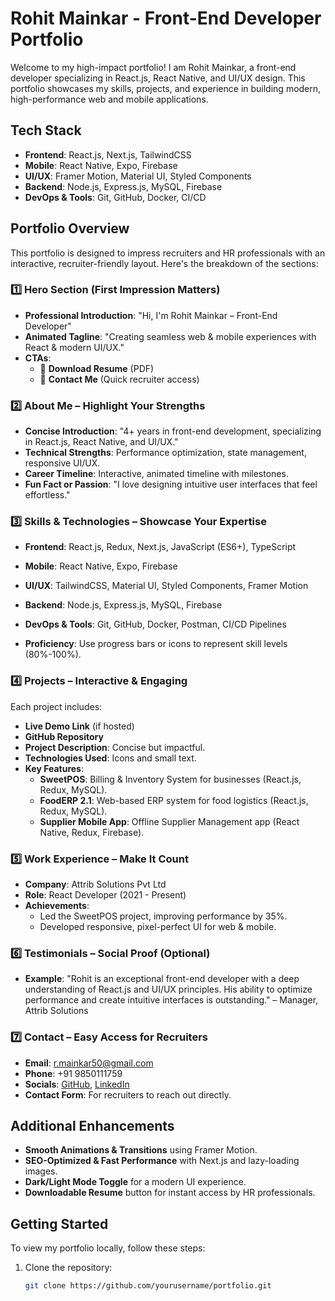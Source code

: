 # Rohit Mainkar - Front-End Developer Portfolio

Welcome to my high-impact portfolio! I am Rohit Mainkar, a front-end developer specializing in React.js, React Native, and UI/UX design. This portfolio showcases my skills, projects, and experience in building modern, high-performance web and mobile applications.

## Tech Stack

- **Frontend**: React.js, Next.js, TailwindCSS
- **Mobile**: React Native, Expo, Firebase
- **UI/UX**: Framer Motion, Material UI, Styled Components
- **Backend**: Node.js, Express.js, MySQL, Firebase
- **DevOps & Tools**: Git, GitHub, Docker, CI/CD

## Portfolio Overview

This portfolio is designed to impress recruiters and HR professionals with an interactive, recruiter-friendly layout. Here's the breakdown of the sections:

### 1️⃣ Hero Section (First Impression Matters)
- **Professional Introduction**: "Hi, I'm Rohit Mainkar – Front-End Developer"
- **Animated Tagline**: "Creating seamless web & mobile experiences with React & modern UI/UX."
- **CTAs**:
  - 📄 **Download Resume** (PDF)
  - 📧 **Contact Me** (Quick recruiter access)

### 2️⃣ About Me – Highlight Your Strengths
- **Concise Introduction**: "4+ years in front-end development, specializing in React.js, React Native, and UI/UX."
- **Technical Strengths**: Performance optimization, state management, responsive UI/UX.
- **Career Timeline**: Interactive, animated timeline with milestones.
- **Fun Fact or Passion**: "I love designing intuitive user interfaces that feel effortless."

### 3️⃣ Skills & Technologies – Showcase Your Expertise
- **Frontend**: React.js, Redux, Next.js, JavaScript (ES6+), TypeScript
- **Mobile**: React Native, Expo, Firebase
- **UI/UX**: TailwindCSS, Material UI, Styled Components, Framer Motion
- **Backend**: Node.js, Express.js, MySQL, Firebase
- **DevOps & Tools**: Git, GitHub, Docker, Postman, CI/CD Pipelines

- **Proficiency**: Use progress bars or icons to represent skill levels (80%-100%).

### 4️⃣ Projects – Interactive & Engaging
Each project includes:
- **Live Demo Link** (if hosted)
- **GitHub Repository**
- **Project Description**: Concise but impactful.
- **Technologies Used**: Icons and small text.
- **Key Features**:
  - **SweetPOS**: Billing & Inventory System for businesses (React.js, Redux, MySQL).
  - **FoodERP 2.1**: Web-based ERP system for food logistics (React.js, Redux, MySQL).
  - **Supplier Mobile App**: Offline Supplier Management app (React Native, Redux, Firebase).

### 5️⃣ Work Experience – Make It Count
- **Company**: Attrib Solutions Pvt Ltd
- **Role**: React Developer (2021 - Present)
- **Achievements**:
  - Led the SweetPOS project, improving performance by 35%.
  - Developed responsive, pixel-perfect UI for web & mobile.

### 6️⃣ Testimonials – Social Proof (Optional)
- **Example**: "Rohit is an exceptional front-end developer with a deep understanding of React.js and UI/UX principles. His ability to optimize performance and create intuitive interfaces is outstanding." – Manager, Attrib Solutions

### 7️⃣ Contact – Easy Access for Recruiters
- **Email**: r.mainkar50@gmail.com
- **Phone**: +91 9850111759
- **Socials**: [GitHub](https://github.com/rohitmainkar), [LinkedIn](https://www.linkedin.com/in/rohitmainkar)
- **Contact Form**: For recruiters to reach out directly.

## Additional Enhancements
- **Smooth Animations & Transitions** using Framer Motion.
- **SEO-Optimized & Fast Performance** with Next.js and lazy-loading images.
- **Dark/Light Mode Toggle** for a modern UI experience.
- **Downloadable Resume** button for instant access by HR professionals.

## Getting Started

To view my portfolio locally, follow these steps:

1. Clone the repository:
   ```bash
   git clone https://github.com/yourusername/portfolio.git
